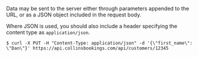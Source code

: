 Data may be sent to the server either through parameters appended to the URL, or as a JSON object included in the request body.

Where JSON is used, you should also include a header specifying the content type as `application/json`.

```shell
$ curl -X PUT -H "Content-Type: application/json" -d '{\"first_name\": \"Dan\"}' https://api.collinsbookings.com/api/customers/12345
```